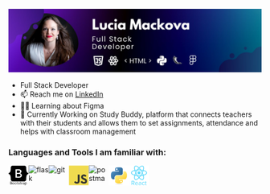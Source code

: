 ![Profile Banner](https://github.com/LucyMacko/LucyMacko/blob/main/LinkedIn_BannerLucy.jpg)

- Full Stack Developer
- 📫 Reach me on [LinkedIn](https://www.linkedin.com/in/lucia-mackova/)
- 👨‍💻 Learning about Figma
- 🔭 Currently Working on Study Buddy, platform that connects teachers with their students and allows them to set assignments, attendance and helps with classroom management

<h3 align="left">Languages and Tools I am familiar with:</h3>
<div style="display: flex; align-items: center;">
  <img src="https://raw.githubusercontent.com/devicons/devicon/master/icons/bootstrap/bootstrap-plain-wordmark.svg" alt="bootstrap" width="40" height="40"/>
  <img src="https://www.vectorlogo.zone/logos/pocoo_flask/pocoo_flask-icon.svg" alt="flask" width="40" height="40"/>
  <img src="https://www.vectorlogo.zone/logos/git-scm/git-scm-icon.svg" alt="git" width="40" height="40"/>
  <img src="https://raw.githubusercontent.com/devicons/devicon/master/icons/javascript/javascript-original.svg" alt="javascript" width="40" height="40"/>
  <img src="https://www.vectorlogo.zone/logos/getpostman/getpostman-icon.svg" alt="postman" width="40" height="40"/>
  <img src="https://raw.githubusercontent.com/devicons/devicon/master/icons/python/python-original.svg" alt="python" width="40" height="40"/>
  <img src="https://raw.githubusercontent.com/devicons/devicon/master/icons/react/react-original-wordmark.svg" alt="react" width="40" height="40"/>
</div>
